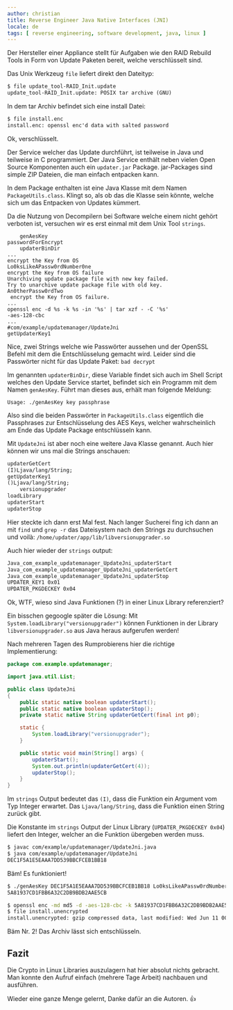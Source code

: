 ```yaml
---
author: christian
title: Reverse Engineer Java Native Interfaces (JNI)
locale: de
tags: [ reverse engineering, software development, java, linux ]
---
```


Der Hersteller einer Appliance stellt für Aufgaben wie den RAID Rebuild Tools in Form von Update Paketen bereit,
welche verschlüsselt sind.

Das Unix Werkzeug `file` liefert direkt den Dateityp:

```txt
$ file update_tool-RAID_Init.update
update_tool-RAID_Init.update: POSIX tar archive (GNU)
```

In dem tar Archiv befindet sich eine install Datei:

```txt
$ file install.enc
install.enc: openssl enc'd data with salted password
```

Ok, verschlüsselt. 

Der Service welcher das Update durchführt, ist teilweise in Java und teilweise in C programmiert.
Der Java Service enthält neben vielen Open Source Komponenten auch ein `updater.jar` Package.
jar-Packages sind simple ZIP Dateien, die man einfach entpacken kann.

In dem Package enthalten ist eine Java Klasse mit dem Namen `PackageUtils.class`. Klingt so,
als ob das die Klasse sein könnte, welche sich um das Entpacken von Updates kümmert.

Da die Nutzung von Decompilern bei Software welche einem nicht gehört verboten ist, versuchen
wir es erst einmal mit dem Unix Tool `strings`.

```
	genAesKey
passwordForEncrypt
	updaterBinDir
...
encrypt the Key from OS
Lo0ksLikeAPassw0rdNumber0ne
encrypt the Key from OS failure
Unarchiving update package file with new key failed.
Try to unarchive update package file with old key.
An0therPassw0rdTwo
 encrypt the Key from OS failure.
...
openssl enc -d %s -k %s -in '%s' | tar xzf - -C '%s'
-aes-128-cbc
...
#com/example/updatemanager/UpdateJni
getUpdaterKey1
```

Nice, zwei Strings welche wie Passwörter aussehen und der OpenSSL Befehl mit dem die Entschlüsselung gemacht wird.
Leider sind die Passwörter nicht für das Update Paket: `bad decrypt`

Im genannten `updaterBinDir`, diese Variable findet sich auch im Shell Script welches den Update Service startet,
befindet sich ein Programm mit dem Namen `genAesKey`. Führt man dieses aus, erhält man folgende Meldung:

```
Usage: ./genAesKey key passphrase
```

Also sind die beiden Passwörter in `PackageUtils.class` eigentlich die Passphrases zur Entschlüsselung des
AES Keys, welcher wahrscheinlich am Ende das Update Package entschlüsseln kann.

Mit `UpdateJni` ist aber noch eine weitere Java Klasse genannt. Auch hier können wir uns mal die Strings
anschauen:

```txt
updaterGetCert
(I)Ljava/lang/String;
getUpdaterKey1
()Ljava/lang/String;
	versionupgrader
loadLibrary
updaterStart
updaterStop
```

Hier steckte ich dann erst Mal fest. Nach langer Sucherei fing ich dann an mit `find` und `grep -r`
das Dateisystem nach den Strings zu durchsuchen und voilà: `/home/updater/app/lib/libversionupgrader.so`

Auch hier wieder der `strings` output:

```txt
Java_com_example_updatemanager_UpdateJni_updaterStart
Java_com_example_updatemanager_UpdateJni_updaterGetCert
Java_com_example_updatemanager_UpdateJni_updaterStop
UPDATER_KEY1 0x01
UPDATER_PKGDECKEY 0x04
```

Ok, WTF, wieso sind Java Funktionen (?) in einer Linux Library referenziert? 

Ein bisschen gegoogle später die Lösung: Mit `System.loadLibrary("versionupgrader")`
können Funktionen in der Library `libversionupgrader.so` aus Java heraus aufgerufen werden!

Nach mehreren Tagen des Rumprobierens hier die richtige Implementierung:

```java
package com.example.updatemanager;

import java.util.List;

public class UpdateJni
{
    public static native boolean updaterStart();
    public static native boolean updaterStop();
    private static native String updaterGetCert(final int p0);

    static {
        System.loadLibrary("versionupgrader");
    }

    public static void main(String[] args) {
        updaterStart();
        System.out.println(updaterGetCert(4));
        updaterStop();
    }
}
```

Im `strings` Output bedeutet das `(I)`, dass die Funktion ein Argument vom Typ Integer erwartet.
Das `Ljava/lang/String`, dass die Funktion einen String zurück gibt.

Die Konstante im `strings` Output der Linux Library (`UPDATER_PKGDECKEY 0x04`) liefert den Integer,
welcher an die Funktion übergeben werden muss.

```txt
$ javac com/example/updatemanager/UpdateJni.java
$ java com/example/updatemanager/UpdateJni
DEC1F5A1E5EAAA7DD539BBCFCEB1BB18
```

Bäm! Es funktioniert!

```sh
$ ./genAesKey DEC1F5A1E5EAAA7DD539BBCFCEB1BB18 Lo0ksLikeAPassw0rdNumber0ne
5A81937CD1FBB6A32C2DB9BDB2AAE5CB

$ openssl enc -md md5 -d -aes-128-cbc -k 5A81937CD1FBB6A32C2DB9BDB2AAE5CB -in install.enc > install.unencrypted
$ file install.unencrypted
install.unencrypted: gzip compressed data, last modified: Wed Jun 11 00:54:04 2019, from Unix, original size modulo 2^32 163840
```

Bäm Nr. 2! Das Archiv lässt sich entschlüsseln.

## Fazit

Die Crypto in Linux Libraries auszulagern hat hier absolut nichts gebracht. Man konnte den Aufruf einfach
(mehrere Tage Arbeit) nachbauen und ausführen.

Wieder eine ganze Menge gelernt, Danke dafür an die Autoren. 👍
